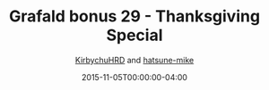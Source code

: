 ---
title: "Grafald bonus 29 - Thanksgiving Special"
type: "image"
date: 2015-11-05T00:00:00-04:00
draft: false
categories: ["Grafald"]
image_path: "../img/2015/bonus_29.png"
alt_text: ""
author: "[KirbychuHRD](https://cohost.org/KirbychuHRD) and [hatsune-mike](https://cohost.org/hatsune-mike)"
---
